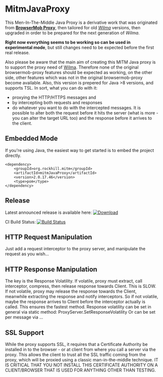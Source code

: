 MitmJavaProxy
============================
This Men-In-The-Middle Java Proxy is a derivative work that was originated from [**BrowserMob Proxy**](https://github.com/lightbody/browsermob-proxy), then tailored for old [*Wilma*](https://github.com/epam/Wilma) versions, 
then upgraded in order to be prepared for the next generation of *Wilma*. 

**Right now everything seems to be working so can be used in experimental mode**, but still changes need to be expected before the first real release.

Also please be aware that the main aim of creating this MITM Java proxy is to support the proxy need of [Wilma](https://github.com/epam/Wilma).
Therefore none of the original browsermob-proxy features should be expected as working, on the other side, other features which was not in the original browsermob-proxy become available. Also, this version is prepered for Java >8 versions, and supports TSL.
In sort, what you can do with it:
- proxying the HTTP/HTTPS messages and 
- by intercepting both requests and responses
- do whatever you want to do with the intercepted messages.
It is possible to alter both the request before it hits the server (what is more - you can alter the target URL too) and the response before it arrives to the client.

Embedded Mode
-------------
If you're using Java, the easiest way to get started is to embed the project directly.
    
    <dependency>
        <groupId>org.rockhill.mitm</groupId>
        <artifactId>mitmJavaProxy</artifactId>
        <version>2.0.17.46</version>
        <type>pom</type>
    </dependency>

Release
------------
Latest announced release is available here:
[ ![Download](https://api.bintray.com/packages/epam/wilma/mitmJavaProxy/images/download.svg?version=2.0-0.14.13) ](https://bintray.com/epam/wilma/mitmJavaProxy/2.0-0.14.13/link)

CI Build Status: [![Build Status](https://travis-ci.com/tkohegyi/mitmJavaProxy.svg?branch=master)](https://travis-ci.com/tkohegyi/mitmJavaProxy)

HTTP Request Manipulation
-------------------
Just add a request interceptor to the proxy server, and manipulate the request as you wish...

HTTP Response Manipulation
-------------------
The key is the Response Volatility. 
If volatile, proxy must extract, call interceptor, compress, then release response towards Client. This is SLOW.
If not volatile, proxy may release the response towards the Client, meanwhile extracting the response and notify interceptors.
So if not volatile, maybe the response arrives to Client before the interceptor actually is called. This ensures the fastest method.
Response volatility can be set in general via static method: ProxyServer.SetResponseVolatility
Or can be set per message via ...

SSL Support
-----------
While the proxy supports SSL, it requires that a Certificate Authority be installed in to the browser - or at client from where you call a server via the proxy.
This allows the client to trust all the SSL traffic coming from the proxy, which will be proxied using a classic man-in-the-middle technique. 
IT IS CRITICAL THAT YOU NOT INSTALL THIS CERTIFICATE AUTHORITY ON A CLIENT/BROWSER THAT IS USED FOR ANYTHING OTHER THAN TESTING.
